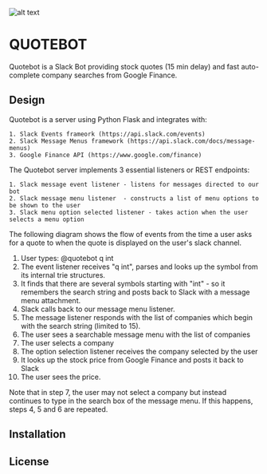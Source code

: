 ![alt text](http://pluralconcepts.com/images/quotebot.jpg "Quotebot")
<h1>QUOTEBOT</h1>

Quotebot is a Slack Bot providing stock quotes (15 min delay) and fast auto-complete company searches from Google Finance.

Design
------

Quotebot is a server using Python Flask and integrates with:

    1. Slack Events frameork (https://api.slack.com/events)
    2. Slack Message Menus framework (https://api.slack.com/docs/message-menus)
    3. Google Finance API (https://www.google.com/finance)

The Quotebot server implements 3 essential listeners or REST endpoints:

    1. Slack message event listener - listens for messages directed to our bot
    2. Slack message menu listener  - constructs a list of menu options to be shown to the user
    3. Slack menu option selected listener - takes action when the user selects a menu option

The following diagram shows the flow of events from the time a user asks for a quote to when the quote is displayed on the user's slack channel.

   1. User types: @quotebot q int
   2. The event listener receives "q int", parses and looks up the symbol from its internal trie structures.
   3. It finds that there are several symbols starting with "int" - so it remembers the search string and posts back to Slack with a message menu attachment.
   4. Slack calls back to our message menu listener.
   5. The message listener responds with the list of companies which begin with the search string (limited to 15).
   6. The user sees a searchable message menu with the list of companies
   7. The user selects a company
   8. The option selection listener receives the company selected by the user
   9. It looks up the stock price from Google Finance and posts it back to Slack
   10. The user sees the price.

Note that in step 7, the user may not select a company but instead continues to type in the search box of the message menu.
If this happens, steps 4, 5 and 6 are repeated.

Installation
------------


License
-------